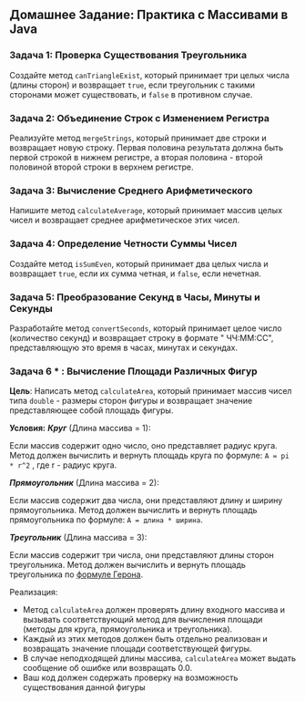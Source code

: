 ## Домашнее Задание: Практика с Массивами в Java

### Задача 1: Проверка Существования Треугольника

Создайте метод `canTriangleExist`, который принимает три целых числа (длины сторон) и возвращает `true`, если
треугольник с такими сторонами может существовать, и `false` в противном случае.

### Задача 2: Объединение Строк с Изменением Регистра

Реализуйте метод `mergeStrings`, который принимает две строки и возвращает новую строку. Первая половина результата
должна быть первой строкой в нижнем регистре, а вторая половина - второй половиной второй строки в верхнем регистре.

### Задача 3: Вычисление Среднего Арифметического

Напишите метод `calculateAverage`, который принимает массив целых чисел и возвращает среднее арифметическое этих чисел.

### Задача 4: Определение Четности Суммы Чисел

Создайте метод `isSumEven`, который принимает два целых числа и возвращает `true`, если их сумма четная, и `false`, если
нечетная.

### Задача 5: Преобразование Секунд в Часы, Минуты и Секунды

Разработайте метод `convertSeconds`, который принимает целое число (количество секунд) и возвращает строку в формате "
ЧЧ:ММ:СС", представляющую это время в часах, минутах и секундах.

### Задача 6 * : Вычисление Площади Различных Фигур

**Цель**: Написать метод `calculateArea`, который принимает массив чисел типа `double` - размеры сторон фигуры и 
возвращает значение представляющее собой площадь фигуры.

**Условия:**
_**Круг**_ (Длина массива = 1):

Если массив содержит одно число, оно представляет радиус круга.
Метод должен вычислить и вернуть площадь круга по формуле: `A = pi * r^2` , где r - радиус круга.


_**Прямоугольник**_ (Длина массива = 2):

Если массив содержит два числа, они представляют длину и ширину прямоугольника.
Метод должен вычислить и вернуть площадь прямоугольника по формуле: `A = длина * ширина`.

_**Треугольник**_ (Длина массива = 3):

Если массив содержит три числа, они представляют длины сторон треугольника.
Метод должен вычислить и вернуть площадь треугольника по 
[формуле Герона](https://ru.wikipedia.org/wiki/%D0%A4%D0%BE%D1%80%D0%BC%D1%83%D0%BB%D0%B0_%D0%93%D0%B5%D1%80%D0%BE%D0%BD%D0%B0).

Реализация:
 - Метод `calculateArea` должен проверять длину входного массива и вызывать соответствующий метод для вычисления площади (методы для круга, прямоугольника и треугольника).
 - Каждый из этих методов должен быть отдельно реализован и возвращать значение площади соответствующей фигуры.
 - В случае неподходящей длины массива, `calculateArea` может выдать сообщение об ошибке или возвращать 0.0.
 - Ваш код должен содержать проверку на возможность существования данной фигуры 